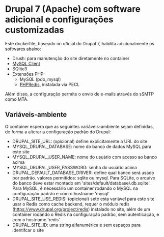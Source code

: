 # Drupal 7 (Apache) com software adicional e configurações customizadas
Este dockerfile, baseado no oficial do Drupal 7, habilita adicionalmente os softwares abaixo:
- Drush: para manutenção do site diretamente no container
- [MySQL Client](https://dev.mysql.com/doc/refman/5.7/en/programs-client.html)
- SQlite3
- Extensões PHP:
  - MySQL (pdo_mysql)
  - [PHPRedis](https://github.com/phpredis/phpredis/), instalada via PECL

Além disso, a configuração permite o envio de e-mails através do sSMTP como MTA.

## Variáveis-ambiente
O container espera que as seguintes variáveis-ambiente sejam definidas, de forma a alterar a 
configuração padrão do Drupal:
- DRUPAL_SITE_URL: (opicional) define explicitamente a URL do site
- MYSQL_DRUPAL_DATABASE: nome do banco de dados MySQL para este site
- MYSQL_DRUPAL_USER_NAME: nome do usuário com acesso ao banco acima
- MYSQL_DRUPAL_USER_PASSWORD: senha do usuário acima
- DRUPAL_DEFAULT_DATABASE_DRIVER: define qual banco será usado por padrão. valores permitidos: 
    sqlite ou mysql. Para SQLite, o arquivo do banco deve estar montado em 
    'sites/default/database/.db.sqlite'. Para MySQL, é necessário um container rodando o MySQL na 
    configuração padrão e com o hostname 'mysql'
- DRUPAL_SITE_USE_REDIS: (opicional) sete esta variável para este site usar o Redis como cache 
    backend, requer o módulo redis (https://www.drupal.org/project/redis) instalado no site, além de
    um container rodando o Redis na configuração padrão, sem autenticação, e com o hostname 'redis'
- DRUPAL_SITE_ID: uma string alfanumérica e sem espaços para identifcar o site
